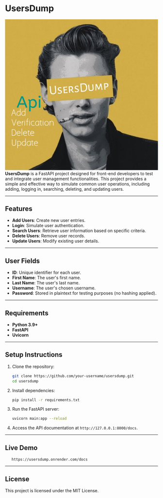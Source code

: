 
# UsersDump
![UsersDump](UsersDump.jpg)
**UsersDump** is a FastAPI project designed for front-end developers to test and integrate user management functionalities. This project provides a simple and effective way to simulate common user operations, including adding, logging in, searching, deleting, and updating users.

---

## Features
- **Add Users**: Create new user entries.
- **Login**: Simulate user authentication.
- **Search Users**: Retrieve user information based on specific criteria.
- **Delete Users**: Remove user records.
- **Update Users**: Modify existing user details.

---

## User Fields
- **ID**: Unique identifier for each user.
- **First Name**: The user's first name.
- **Last Name**: The user's last name.
- **Username**: The user's chosen username.
- **Password**: Stored in plaintext for testing purposes (no hashing applied).

---

## Requirements
- **Python 3.9+**
- **FastAPI**
- **Uvicorn**

---

## Setup Instructions
1. Clone the repository:
   ```bash
   git clone https://github.com/your-username/usersdump.git
   cd usersdump
   ```
2. Install dependencies:
   ```bash
   pip install -r requirements.txt
   ```
3. Run the FastAPI server:
   ```bash
   uvicorn main:app --reload
   ```
4. Access the API documentation at `http://127.0.0.1:8000/docs`.

---

## Live Demo

```Link
   https://usersdump.onrender.com/docs
   ```

---

## License
This project is licensed under the MIT License.
